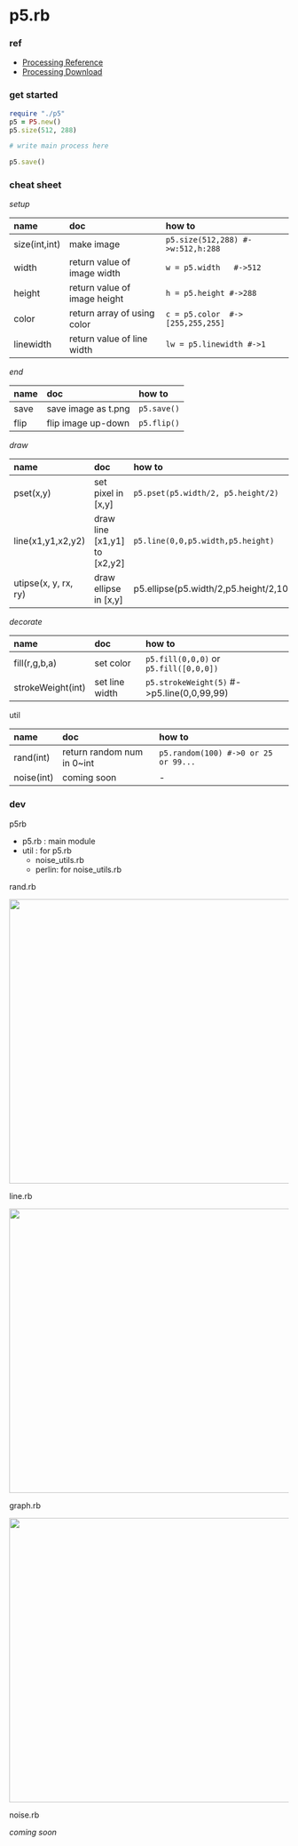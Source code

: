 # p5.rb

### ref

* [Processing Reference](http://tetraleaf.com/p5_reference_alpha/index.html)
* [Processing Download](https://processing.org/download/)

### get started

```ruby
require "./p5"
p5 = P5.new()
p5.size(512, 288)

# write main process here

p5.save()
```

### cheat sheet

_setup_

|name|doc|how to|  
|:-|:-|:-|  
|size(int,int)|make image|`p5.size(512,288) #->w:512,h:288`|  
|width |return value of image width|`w = p5.width   #->512`|  
|height|return value of image height|`h = p5.height #->288`|  
|color |return array of using  color|`c = p5.color  #->[255,255,255]`|  
|linewidth|return value of line width|`lw = p5.linewidth #->1`|  

_end_

|name|doc|how to|  
|:-|:-|:-|  
|save|save image as t.png|`p5.save()`|  
|flip|flip image up-down|`p5.flip()`|  

_draw_

|name|doc|how to|  
|:-|:-|:-|  
|pset(x,y)|set pixel in [x,y]|`p5.pset(p5.width/2, p5.height/2)`|  
|line(x1,y1,x2,y2)|draw line [x1,y1] to [x2,y2]|`p5.line(0,0,p5.width,p5.height)`|  
utipse(x, y, rx, ry)|draw ellipse in [x,y]   |p5.ellipse(p5.width/2,p5.height/2,100,100)|  

_decorate_

|name|doc|how to|  
|:-|:-|:-|  
|fill(r,g,b,a)|set color|`p5.fill(0,0,0)` or `p5.fill([0,0,0])`|  
|strokeWeight(int)|set line width|`p5.strokeWeight(5)` #->p5.line(0,0,99,99)|  


util

|name|doc|how to|  
|:-|:-|:-|  
|rand(int)|return random num in 0~int|`p5.random(100) #->0 or 25 or 99...`|  
|noise(int)|coming soon|-|  



### dev

p5rb
  - p5.rb : main module
  - util  : for p5.rb
    - noise\_utils.rb
    - perlin: for noise\_utils.rb

rand.rb 

<p align="left">
<img src="https://github.com/YouseiTakei/p5rb/blob/master/images/rand.png", width="512">
</p>

line.rb

<p align="left">
<img src="https://github.com/YouseiTakei/p5rb/blob/master/images/rand.png", width="512">
</p>

graph.rb

<p align="left">
<img src="https://github.com/YouseiTakei/p5rb/blob/master/images/graph.png", width="512">
</p>

noise.rb

_coming soon_

